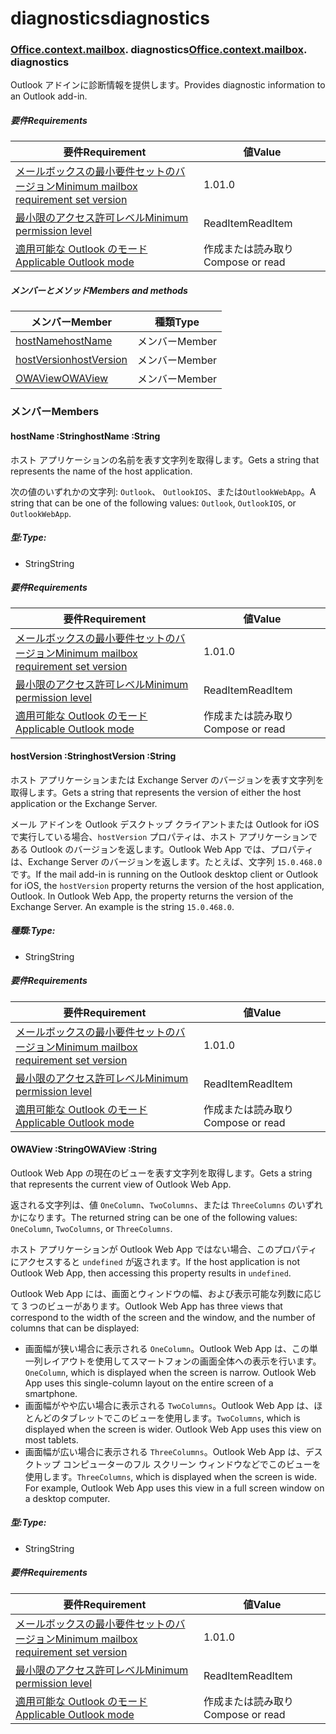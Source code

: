 # <a name="diagnostics"></a><span data-ttu-id="bfa3d-101">diagnostics</span><span class="sxs-lookup"><span data-stu-id="bfa3d-101">diagnostics</span></span>

### <span data-ttu-id="bfa3d-p101">[Office](Office.md)[.context](Office.context.md)[.mailbox](Office.context.mailbox.md). diagnostics</span><span class="sxs-lookup"><span data-stu-id="bfa3d-p101">[Office](Office.md)[.context](Office.context.md)[.mailbox](Office.context.mailbox.md). diagnostics</span></span>

<span data-ttu-id="bfa3d-104">Outlook アドインに診断情報を提供します。</span><span class="sxs-lookup"><span data-stu-id="bfa3d-104">Provides diagnostic information to an Outlook add-in.</span></span>

##### <a name="requirements"></a><span data-ttu-id="bfa3d-105">要件</span><span class="sxs-lookup"><span data-stu-id="bfa3d-105">Requirements</span></span>

|<span data-ttu-id="bfa3d-106">要件</span><span class="sxs-lookup"><span data-stu-id="bfa3d-106">Requirement</span></span>| <span data-ttu-id="bfa3d-107">値</span><span class="sxs-lookup"><span data-stu-id="bfa3d-107">Value</span></span>|
|---|---|
|[<span data-ttu-id="bfa3d-108">メールボックスの最小要件セットのバージョン</span><span class="sxs-lookup"><span data-stu-id="bfa3d-108">Minimum mailbox requirement set version</span></span>](/javascript/office/requirement-sets/outlook-api-requirement-sets)| <span data-ttu-id="bfa3d-109">1.0</span><span class="sxs-lookup"><span data-stu-id="bfa3d-109">1.0</span></span>|
|[<span data-ttu-id="bfa3d-110">最小限のアクセス許可レベル</span><span class="sxs-lookup"><span data-stu-id="bfa3d-110">Minimum permission level</span></span>](https://docs.microsoft.com/outlook/add-ins/understanding-outlook-add-in-permissions)| <span data-ttu-id="bfa3d-111">ReadItem</span><span class="sxs-lookup"><span data-stu-id="bfa3d-111">ReadItem</span></span>|
|[<span data-ttu-id="bfa3d-112">適用可能な Outlook のモード</span><span class="sxs-lookup"><span data-stu-id="bfa3d-112">Applicable Outlook mode</span></span>](https://docs.microsoft.com/outlook/add-ins/#extension-points)| <span data-ttu-id="bfa3d-113">作成または読み取り</span><span class="sxs-lookup"><span data-stu-id="bfa3d-113">Compose or read</span></span>|

##### <a name="members-and-methods"></a><span data-ttu-id="bfa3d-114">メンバーとメソッド</span><span class="sxs-lookup"><span data-stu-id="bfa3d-114">Members and methods</span></span>

| <span data-ttu-id="bfa3d-115">メンバー</span><span class="sxs-lookup"><span data-stu-id="bfa3d-115">Member</span></span> | <span data-ttu-id="bfa3d-116">種類</span><span class="sxs-lookup"><span data-stu-id="bfa3d-116">Type</span></span> |
|--------|------|
| [<span data-ttu-id="bfa3d-117">hostName</span><span class="sxs-lookup"><span data-stu-id="bfa3d-117">hostName</span></span>](#hostname-string) | <span data-ttu-id="bfa3d-118">メンバー</span><span class="sxs-lookup"><span data-stu-id="bfa3d-118">Member</span></span> |
| [<span data-ttu-id="bfa3d-119">hostVersion</span><span class="sxs-lookup"><span data-stu-id="bfa3d-119">hostVersion</span></span>](#hostversion-string) | <span data-ttu-id="bfa3d-120">メンバー</span><span class="sxs-lookup"><span data-stu-id="bfa3d-120">Member</span></span> |
| [<span data-ttu-id="bfa3d-121">OWAView</span><span class="sxs-lookup"><span data-stu-id="bfa3d-121">OWAView</span></span>](#owaview-string) | <span data-ttu-id="bfa3d-122">メンバー</span><span class="sxs-lookup"><span data-stu-id="bfa3d-122">Member</span></span> |

### <a name="members"></a><span data-ttu-id="bfa3d-123">メンバー</span><span class="sxs-lookup"><span data-stu-id="bfa3d-123">Members</span></span>

####  <a name="hostname-string"></a><span data-ttu-id="bfa3d-124">hostName :String</span><span class="sxs-lookup"><span data-stu-id="bfa3d-124">hostName :String</span></span>

<span data-ttu-id="bfa3d-125">ホスト アプリケーションの名前を表す文字列を取得します。</span><span class="sxs-lookup"><span data-stu-id="bfa3d-125">Gets a string that represents the name of the host application.</span></span>

<span data-ttu-id="bfa3d-126">次の値のいずれかの文字列: `Outlook`、 `OutlookIOS`、または`OutlookWebApp`。</span><span class="sxs-lookup"><span data-stu-id="bfa3d-126">A string that can be one of the following values: `Outlook`, `OutlookIOS`, or `OutlookWebApp`.</span></span>

##### <a name="type"></a><span data-ttu-id="bfa3d-127">型:</span><span class="sxs-lookup"><span data-stu-id="bfa3d-127">Type:</span></span>

*   <span data-ttu-id="bfa3d-128">String</span><span class="sxs-lookup"><span data-stu-id="bfa3d-128">String</span></span>

##### <a name="requirements"></a><span data-ttu-id="bfa3d-129">要件</span><span class="sxs-lookup"><span data-stu-id="bfa3d-129">Requirements</span></span>

|<span data-ttu-id="bfa3d-130">要件</span><span class="sxs-lookup"><span data-stu-id="bfa3d-130">Requirement</span></span>| <span data-ttu-id="bfa3d-131">値</span><span class="sxs-lookup"><span data-stu-id="bfa3d-131">Value</span></span>|
|---|---|
|[<span data-ttu-id="bfa3d-132">メールボックスの最小要件セットのバージョン</span><span class="sxs-lookup"><span data-stu-id="bfa3d-132">Minimum mailbox requirement set version</span></span>](/javascript/office/requirement-sets/outlook-api-requirement-sets)| <span data-ttu-id="bfa3d-133">1.0</span><span class="sxs-lookup"><span data-stu-id="bfa3d-133">1.0</span></span>|
|[<span data-ttu-id="bfa3d-134">最小限のアクセス許可レベル</span><span class="sxs-lookup"><span data-stu-id="bfa3d-134">Minimum permission level</span></span>](https://docs.microsoft.com/outlook/add-ins/understanding-outlook-add-in-permissions)| <span data-ttu-id="bfa3d-135">ReadItem</span><span class="sxs-lookup"><span data-stu-id="bfa3d-135">ReadItem</span></span>|
|[<span data-ttu-id="bfa3d-136">適用可能な Outlook のモード</span><span class="sxs-lookup"><span data-stu-id="bfa3d-136">Applicable Outlook mode</span></span>](https://docs.microsoft.com/outlook/add-ins/#extension-points)| <span data-ttu-id="bfa3d-137">作成または読み取り</span><span class="sxs-lookup"><span data-stu-id="bfa3d-137">Compose or read</span></span>|

####  <a name="hostversion-string"></a><span data-ttu-id="bfa3d-138">hostVersion :String</span><span class="sxs-lookup"><span data-stu-id="bfa3d-138">hostVersion :String</span></span>

<span data-ttu-id="bfa3d-139">ホスト アプリケーションまたは Exchange Server のバージョンを表す文字列を取得します。</span><span class="sxs-lookup"><span data-stu-id="bfa3d-139">Gets a string that represents the version of either the host application or the Exchange Server.</span></span>

<span data-ttu-id="bfa3d-p102">メール アドインを Outlook デスクトップ クライアントまたは Outlook for iOS で実行している場合、`hostVersion` プロパティは、ホスト アプリケーションである Outlook のバージョンを返します。Outlook Web App では、プロパティは、Exchange Server のバージョンを返します。たとえば、文字列 `15.0.468.0` です。</span><span class="sxs-lookup"><span data-stu-id="bfa3d-p102">If the mail add-in is running on the Outlook desktop client or Outlook for iOS, the `hostVersion` property returns the version of the host application, Outlook. In Outlook Web App, the property returns the version of the Exchange Server. An example is the string `15.0.468.0`.</span></span>

##### <a name="type"></a><span data-ttu-id="bfa3d-143">種類:</span><span class="sxs-lookup"><span data-stu-id="bfa3d-143">Type:</span></span>

*   <span data-ttu-id="bfa3d-144">String</span><span class="sxs-lookup"><span data-stu-id="bfa3d-144">String</span></span>

##### <a name="requirements"></a><span data-ttu-id="bfa3d-145">要件</span><span class="sxs-lookup"><span data-stu-id="bfa3d-145">Requirements</span></span>

|<span data-ttu-id="bfa3d-146">要件</span><span class="sxs-lookup"><span data-stu-id="bfa3d-146">Requirement</span></span>| <span data-ttu-id="bfa3d-147">値</span><span class="sxs-lookup"><span data-stu-id="bfa3d-147">Value</span></span>|
|---|---|
|[<span data-ttu-id="bfa3d-148">メールボックスの最小要件セットのバージョン</span><span class="sxs-lookup"><span data-stu-id="bfa3d-148">Minimum mailbox requirement set version</span></span>](/javascript/office/requirement-sets/outlook-api-requirement-sets)| <span data-ttu-id="bfa3d-149">1.0</span><span class="sxs-lookup"><span data-stu-id="bfa3d-149">1.0</span></span>|
|[<span data-ttu-id="bfa3d-150">最小限のアクセス許可レベル</span><span class="sxs-lookup"><span data-stu-id="bfa3d-150">Minimum permission level</span></span>](https://docs.microsoft.com/outlook/add-ins/understanding-outlook-add-in-permissions)| <span data-ttu-id="bfa3d-151">ReadItem</span><span class="sxs-lookup"><span data-stu-id="bfa3d-151">ReadItem</span></span>|
|[<span data-ttu-id="bfa3d-152">適用可能な Outlook のモード</span><span class="sxs-lookup"><span data-stu-id="bfa3d-152">Applicable Outlook mode</span></span>](https://docs.microsoft.com/outlook/add-ins/#extension-points)| <span data-ttu-id="bfa3d-153">作成または読み取り</span><span class="sxs-lookup"><span data-stu-id="bfa3d-153">Compose or read</span></span>|

####  <a name="owaview-string"></a><span data-ttu-id="bfa3d-154">OWAView :String</span><span class="sxs-lookup"><span data-stu-id="bfa3d-154">OWAView :String</span></span>

<span data-ttu-id="bfa3d-155">Outlook Web App の現在のビューを表す文字列を取得します。</span><span class="sxs-lookup"><span data-stu-id="bfa3d-155">Gets a string that represents the current view of Outlook Web App.</span></span>

<span data-ttu-id="bfa3d-156">返される文字列は、値 `OneColumn`、`TwoColumns`、または `ThreeColumns` のいずれかになります。</span><span class="sxs-lookup"><span data-stu-id="bfa3d-156">The returned string can be one of the following values: `OneColumn`, `TwoColumns`, or `ThreeColumns`.</span></span>

<span data-ttu-id="bfa3d-157">ホスト アプリケーションが Outlook Web App ではない場合、このプロパティにアクセスすると `undefined` が返されます。</span><span class="sxs-lookup"><span data-stu-id="bfa3d-157">If the host application is not Outlook Web App, then accessing this property results in `undefined`.</span></span>

<span data-ttu-id="bfa3d-158">Outlook Web App には、画面とウィンドウの幅、および表示可能な列数に応じて 3 つのビューがあります。</span><span class="sxs-lookup"><span data-stu-id="bfa3d-158">Outlook Web App has three views that correspond to the width of the screen and the window, and the number of columns that can be displayed:</span></span>

*   <span data-ttu-id="bfa3d-p103">画面幅が狭い場合に表示される `OneColumn`。Outlook Web App は、この単一列レイアウトを使用してスマートフォンの画面全体への表示を行います。</span><span class="sxs-lookup"><span data-stu-id="bfa3d-p103">`OneColumn`, which is displayed when the screen is narrow. Outlook Web App uses this single-column layout on the entire screen of a smartphone.</span></span>
*   <span data-ttu-id="bfa3d-p104">画面幅がやや広い場合に表示される `TwoColumns`。Outlook Web App は、ほとんどのタブレットでこのビューを使用します。</span><span class="sxs-lookup"><span data-stu-id="bfa3d-p104">`TwoColumns`, which is displayed when the screen is wider. Outlook Web App uses this view on most tablets.</span></span>
*   <span data-ttu-id="bfa3d-p105">画面幅が広い場合に表示される `ThreeColumns`。Outlook Web App は、デスクトップ コンピューターのフル スクリーン ウィンドウなどでこのビューを使用します。</span><span class="sxs-lookup"><span data-stu-id="bfa3d-p105">`ThreeColumns`, which is displayed when the screen is wide. For example, Outlook Web App uses this view in a full screen window on a desktop computer.</span></span>

##### <a name="type"></a><span data-ttu-id="bfa3d-165">型:</span><span class="sxs-lookup"><span data-stu-id="bfa3d-165">Type:</span></span>

*   <span data-ttu-id="bfa3d-166">String</span><span class="sxs-lookup"><span data-stu-id="bfa3d-166">String</span></span>

##### <a name="requirements"></a><span data-ttu-id="bfa3d-167">要件</span><span class="sxs-lookup"><span data-stu-id="bfa3d-167">Requirements</span></span>

|<span data-ttu-id="bfa3d-168">要件</span><span class="sxs-lookup"><span data-stu-id="bfa3d-168">Requirement</span></span>| <span data-ttu-id="bfa3d-169">値</span><span class="sxs-lookup"><span data-stu-id="bfa3d-169">Value</span></span>|
|---|---|
|[<span data-ttu-id="bfa3d-170">メールボックスの最小要件セットのバージョン</span><span class="sxs-lookup"><span data-stu-id="bfa3d-170">Minimum mailbox requirement set version</span></span>](/javascript/office/requirement-sets/outlook-api-requirement-sets)| <span data-ttu-id="bfa3d-171">1.0</span><span class="sxs-lookup"><span data-stu-id="bfa3d-171">1.0</span></span>|
|[<span data-ttu-id="bfa3d-172">最小限のアクセス許可レベル</span><span class="sxs-lookup"><span data-stu-id="bfa3d-172">Minimum permission level</span></span>](https://docs.microsoft.com/outlook/add-ins/understanding-outlook-add-in-permissions)| <span data-ttu-id="bfa3d-173">ReadItem</span><span class="sxs-lookup"><span data-stu-id="bfa3d-173">ReadItem</span></span>|
|[<span data-ttu-id="bfa3d-174">適用可能な Outlook のモード</span><span class="sxs-lookup"><span data-stu-id="bfa3d-174">Applicable Outlook mode</span></span>](https://docs.microsoft.com/outlook/add-ins/#extension-points)| <span data-ttu-id="bfa3d-175">作成または読み取り</span><span class="sxs-lookup"><span data-stu-id="bfa3d-175">Compose or read</span></span>|